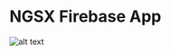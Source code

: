 # NGSX Firebase App

![alt text](https://github.com/asif633/ngxs-firebase-app.git/raw/master/images/signup.gif "Screen Shots")
